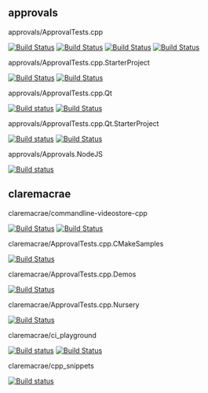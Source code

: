 ## approvals

approvals/ApprovalTests.cpp

[![Build Status](https://github.com/approvals/ApprovalTests.cpp/workflows/build/badge.svg?branch=master)](https://github.com/approvals/ApprovalTests.cpp/actions?query=branch%3Amaster+workflow%3Abuild)
[![Build Status](https://github.com/approvals/ApprovalTests.cpp/workflows/cygwin/badge.svg?branch=master)](https://github.com/approvals/ApprovalTests.cpp/actions?query=branch%3Amaster+workflow%3Acygwin)
[![Build Status](https://github.com/approvals/ApprovalTests.cpp/workflows/mingw/badge.svg?branch=master)](https://github.com/approvals/ApprovalTests.cpp/actions?query=branch%3Amaster+workflow%3Amingw)
[![Build Status](https://github.com/approvals/ApprovalTests.cpp/workflows/python-tests/badge.svg?branch=master)](https://github.com/approvals/ApprovalTests.cpp/actions?query=branch%3Amaster+workflow%3Apython-tests)

approvals/ApprovalTests.cpp.StarterProject

[![Build Status](https://github.com/approvals/ApprovalTests.cpp.StarterProject/workflows/build/badge.svg?branch=master)](https://github.com/approvals/ApprovalTests.cpp.StarterProject/actions?query=branch%3Amaster+workflow%3Abuild)
[![Build Status](https://github.com/approvals/ApprovalTests.cpp.StarterProject/workflows/build_vs/badge.svg?branch=master)](https://github.com/approvals/ApprovalTests.cpp.StarterProject/actions?query=branch%3Amaster+workflow%3Abuild_vs)

approvals/ApprovalTests.cpp.Qt

[![Build status](https://ci.appveyor.com/api/projects/status/pf8et0nk1mdajskf/branch/master?svg=true)](https://ci.appveyor.com/project/isidore/approvaltests-cpp-qt/branch/master)
[![Build Status](https://github.com/approvals/ApprovalTests.cpp.Qt/workflows/build/badge.svg?branch=master)](https://github.com/approvals/ApprovalTests.cpp.Qt/actions?query=branch%3Amaster+workflow%3Abuild)

approvals/ApprovalTests.cpp.Qt.StarterProject

[![Build status](https://ci.appveyor.com/api/projects/status/tpitsul9axlv93uk/branch/master?svg=true)](https://ci.appveyor.com/project/isidore/approvaltests-cpp-qt-starterproject/branch/master)
[![Build Status](https://github.com/approvals/ApprovalTests.cpp.Qt.StarterProject/workflows/build/badge.svg?branch=master)](https://github.com/approvals/ApprovalTests.cpp.Qt.StarterProject/actions?query=branch%3Amaster+workflow%3Abuild)

approvals/Approvals.NodeJS

[![Build status](https://ci.appveyor.com/api/projects/status/fwyi6sryl03h9em6/branch/master?svg=true)](https://ci.appveyor.com/project/JasonJarrett/approvals-nodejs/branch/master)
## claremacrae

claremacrae/commandline-videostore-cpp

[![Build Status](https://github.com/claremacrae/commandline-videostore-cpp/workflows/build/badge.svg?branch=starting-point)](https://github.com/claremacrae/commandline-videostore-cpp/actions?query=branch%3Astarting-point+workflow%3Abuild)
[![Build Status](https://github.com/claremacrae/commandline-videostore-cpp/workflows/on-push-do-doco/badge.svg?branch=starting-point)](https://github.com/claremacrae/commandline-videostore-cpp/actions?query=branch%3Astarting-point+workflow%3Aon-push-do-doco)

claremacrae/ApprovalTests.cpp.CMakeSamples

[![Build Status](https://github.com/claremacrae/ApprovalTests.cpp.CMakeSamples/workflows/build/badge.svg?branch=main)](https://github.com/claremacrae/ApprovalTests.cpp.CMakeSamples/actions?query=branch%3Amain+workflow%3Abuild)

claremacrae/ApprovalTests.cpp.Demos

[![Build Status](https://github.com/claremacrae/ApprovalTests.cpp.Demos/workflows/build/badge.svg?branch=main)](https://github.com/claremacrae/ApprovalTests.cpp.Demos/actions?query=branch%3Amain+workflow%3Abuild)

claremacrae/ApprovalTests.cpp.Nursery

[![Build Status](https://github.com/claremacrae/ApprovalTests.cpp.Nursery/workflows/build/badge.svg?branch=main)](https://github.com/claremacrae/ApprovalTests.cpp.Nursery/actions?query=branch%3Amain+workflow%3Abuild)

claremacrae/ci_playground

[![Build status](https://ci.appveyor.com/api/projects/status/cbksrgvypq5vksy2/branch/trunk?svg=true)](https://ci.appveyor.com/project/claremacrae/ci-playground/branch/trunk)
[![Build Status](https://github.com/claremacrae/ci_playground/workflows/build/badge.svg?branch=trunk)](https://github.com/claremacrae/ci_playground/actions?query=branch%3Atrunk+workflow%3Abuild)

claremacrae/cpp_snippets

[![Build status](https://ci.appveyor.com/api/projects/status/hqf8xh615dyp3u4l/branch/main?svg=true)](https://ci.appveyor.com/project/claremacrae/cpp-snippets/branch/main)
